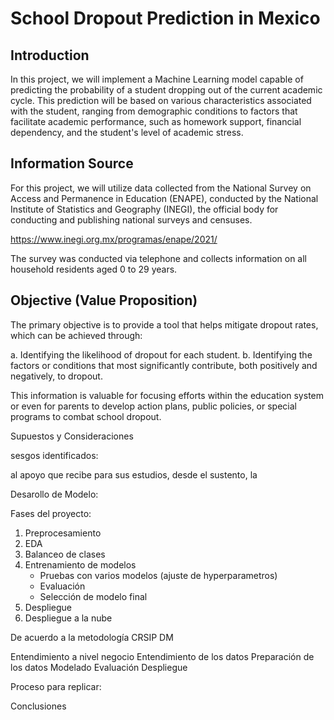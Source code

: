 # School Dropout Prediction in Mexico

## Introduction

In this project, we will implement a Machine Learning model capable of predicting the probability of a student dropping out of the current academic cycle. This prediction will be based on various characteristics associated with the student, ranging from demographic conditions to factors that facilitate academic performance, such as homework support, financial dependency, and the student's level of academic stress.

## Information Source

For this project, we will utilize data collected from the National Survey on Access and Permanence in Education (ENAPE), conducted by the National Institute of Statistics and Geography (INEGI), the official body for conducting and publishing national surveys and censuses.

https://www.inegi.org.mx/programas/enape/2021/

The survey was conducted via telephone and collects information on all household residents aged 0 to 29 years.

## Objective (Value Proposition)

The primary objective is to provide a tool that helps mitigate dropout rates, which can be achieved through:

a. Identifying the likelihood of dropout for each student.
b. Identifying the factors or conditions that most significantly contribute, both positively and negatively, to dropout.

This information is valuable for focusing efforts within the education system or even for parents to develop action plans, public policies, or special programs to combat school dropout.




Supuestos y Consideraciones

sesgos identificados:

 al apoyo que recibe para sus estudios, desde el sustento, la

Desarollo de Modelo:



Fases del proyecto:

1. Preprocesamiento
2. EDA
3. Balanceo de clases
4. Entrenamiento de modelos
    - Pruebas con varios modelos (ajuste de hyperparametros)
    - Evaluación
    - Selección de modelo final
5. Despliegue
6. Despliegue a la nube

De acuerdo a la metodología CRSIP DM

Entendimiento a nivel negocio
Entendimiento de los datos
Preparación de los datos
Modelado
Evaluación 
Despliegue

Proceso para replicar:

Conclusiones


